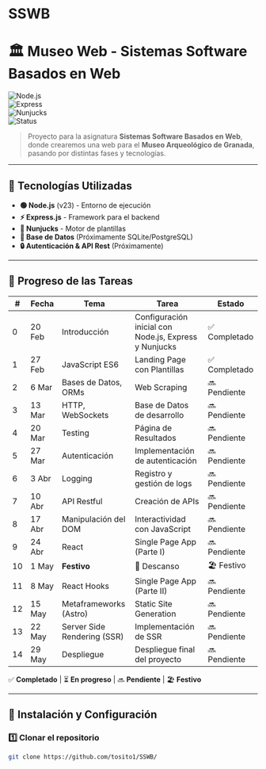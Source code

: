 # SSWB

# 🏛️ Museo Web - Sistemas Software Basados en Web  

![Node.js](https://img.shields.io/badge/Node.js-23-green?logo=node.js)  
![Express](https://img.shields.io/badge/Express.js-4.21-blue?logo=express)  
![Nunjucks](https://img.shields.io/badge/Nunjucks-3.2-yellow?logo=nunjucks)  
![Status](https://img.shields.io/badge/Estado-En%20Desarrollo-orange)  

> Proyecto para la asignatura **Sistemas Software Basados en Web**, donde crearemos una web para el **Museo Arqueológico de Granada**, pasando por distintas fases y tecnologías.

---

## 🚀 Tecnologías Utilizadas  

- **🟢 Node.js** (v23) - Entorno de ejecución  
- **⚡ Express.js** - Framework para el backend  
- **📄 Nunjucks** - Motor de plantillas  
- **💾 Base de Datos** (Próximamente SQLite/PostgreSQL)  
- **🔒 Autenticación & API Rest** (Próximamente)  

---

## 📆 Progreso de las Tareas  

| #  | Fecha  | Tema                        | Tarea                                    | Estado     |
|----|--------|-----------------------------|------------------------------------------|------------|
| 0  | 20 Feb | Introducción                 | Configuración inicial con Node.js, Express y Nunjucks | ✅ Completado |
| 1  | 27 Feb | JavaScript ES6               | Landing Page con Plantillas             | ✅ Completado |
| 2  | 6 Mar  | Bases de Datos, ORMs         | Web Scraping                            | 🔜 Pendiente |
| 3  | 13 Mar | HTTP, WebSockets             | Base de Datos de desarrollo             | 🔜 Pendiente |
| 4  | 20 Mar | Testing                      | Página de Resultados                    | 🔜 Pendiente |
| 5  | 27 Mar | Autenticación                | Implementación de autenticación         | 🔜 Pendiente |
| 6  | 3 Abr  | Logging                      | Registro y gestión de logs              | 🔜 Pendiente |
| 7  | 10 Abr | API Restful                  | Creación de APIs                        | 🔜 Pendiente |
| 8  | 17 Abr | Manipulación del DOM         | Interactividad con JavaScript           | 🔜 Pendiente |
| 9  | 24 Abr | React                        | Single Page App (Parte I)               | 🔜 Pendiente |
| 10 | 1 May  | **Festivo**                  | 🎉 Descanso                             | 🏖️ Festivo |
| 11 | 8 May  | React Hooks                  | Single Page App (Parte II)              | 🔜 Pendiente |
| 12 | 15 May | Metaframeworks (Astro)       | Static Site Generation                  | 🔜 Pendiente |
| 13 | 22 May | Server Side Rendering (SSR)  | Implementación de SSR                   | 🔜 Pendiente |
| 14 | 29 May | Despliegue                   | Despliegue final del proyecto           | 🔜 Pendiente |

✅ **Completado** | ⏳ **En progreso** | 🔜 **Pendiente** | 🏖️ **Festivo**

---

## 📌 Instalación y Configuración  

### **1️⃣ Clonar el repositorio**  
```sh
git clone https://github.com/tosito1/SSWB/
